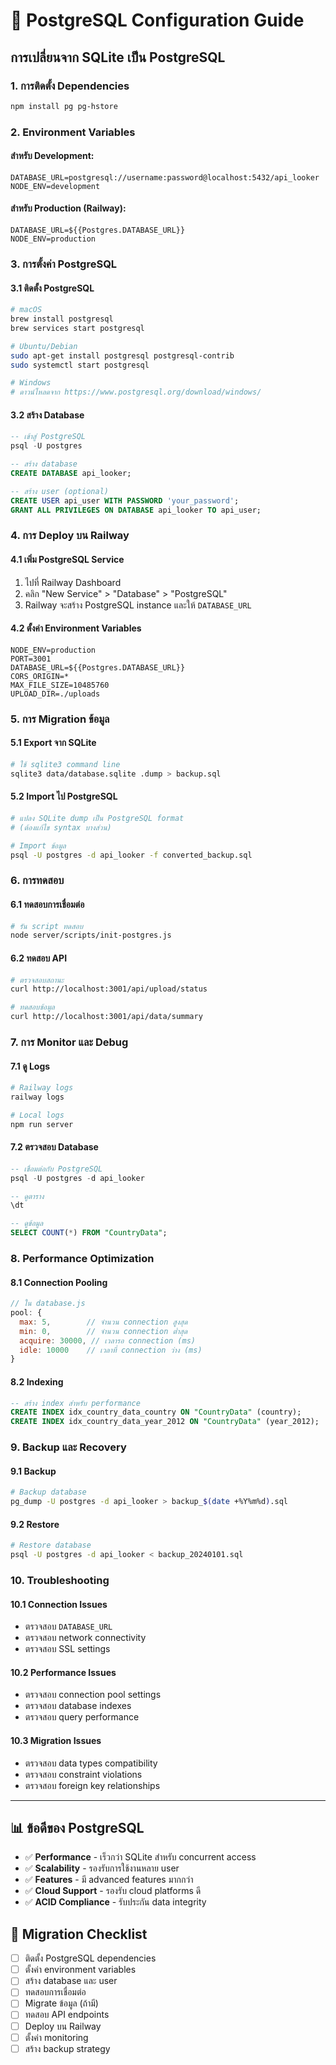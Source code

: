 # 🐘 PostgreSQL Configuration Guide

## การเปลี่ยนจาก SQLite เป็น PostgreSQL

### 1. การติดตั้ง Dependencies

```bash
npm install pg pg-hstore
```

### 2. Environment Variables

#### สำหรับ Development:
```env
DATABASE_URL=postgresql://username:password@localhost:5432/api_looker
NODE_ENV=development
```

#### สำหรับ Production (Railway):
```env
DATABASE_URL=${{Postgres.DATABASE_URL}}
NODE_ENV=production
```

### 3. การตั้งค่า PostgreSQL

#### 3.1 ติดตั้ง PostgreSQL
```bash
# macOS
brew install postgresql
brew services start postgresql

# Ubuntu/Debian
sudo apt-get install postgresql postgresql-contrib
sudo systemctl start postgresql

# Windows
# ดาวน์โหลดจาก https://www.postgresql.org/download/windows/
```

#### 3.2 สร้าง Database
```sql
-- เข้าสู่ PostgreSQL
psql -U postgres

-- สร้าง database
CREATE DATABASE api_looker;

-- สร้าง user (optional)
CREATE USER api_user WITH PASSWORD 'your_password';
GRANT ALL PRIVILEGES ON DATABASE api_looker TO api_user;
```

### 4. การ Deploy บน Railway

#### 4.1 เพิ่ม PostgreSQL Service
1. ไปที่ Railway Dashboard
2. คลิก "New Service" > "Database" > "PostgreSQL"
3. Railway จะสร้าง PostgreSQL instance และให้ `DATABASE_URL`

#### 4.2 ตั้งค่า Environment Variables
```
NODE_ENV=production
PORT=3001
DATABASE_URL=${{Postgres.DATABASE_URL}}
CORS_ORIGIN=*
MAX_FILE_SIZE=10485760
UPLOAD_DIR=./uploads
```

### 5. การ Migration ข้อมูล

#### 5.1 Export จาก SQLite
```bash
# ใช้ sqlite3 command line
sqlite3 data/database.sqlite .dump > backup.sql
```

#### 5.2 Import ไป PostgreSQL
```bash
# แปลง SQLite dump เป็น PostgreSQL format
# (ต้องแก้ไข syntax บางส่วน)

# Import ข้อมูล
psql -U postgres -d api_looker -f converted_backup.sql
```

### 6. การทดสอบ

#### 6.1 ทดสอบการเชื่อมต่อ
```bash
# รัน script ทดสอบ
node server/scripts/init-postgres.js
```

#### 6.2 ทดสอบ API
```bash
# ตรวจสอบสถานะ
curl http://localhost:3001/api/upload/status

# ทดสอบข้อมูล
curl http://localhost:3001/api/data/summary
```

### 7. การ Monitor และ Debug

#### 7.1 ดู Logs
```bash
# Railway logs
railway logs

# Local logs
npm run server
```

#### 7.2 ตรวจสอบ Database
```sql
-- เชื่อมต่อกับ PostgreSQL
psql -U postgres -d api_looker

-- ดูตาราง
\dt

-- ดูข้อมูล
SELECT COUNT(*) FROM "CountryData";
```

### 8. Performance Optimization

#### 8.1 Connection Pooling
```javascript
// ใน database.js
pool: {
  max: 5,        // จำนวน connection สูงสุด
  min: 0,        // จำนวน connection ต่ำสุด
  acquire: 30000, // เวลารอ connection (ms)
  idle: 10000    // เวลาที่ connection ว่าง (ms)
}
```

#### 8.2 Indexing
```sql
-- สร้าง index สำหรับ performance
CREATE INDEX idx_country_data_country ON "CountryData" (country);
CREATE INDEX idx_country_data_year_2012 ON "CountryData" (year_2012);
```

### 9. Backup และ Recovery

#### 9.1 Backup
```bash
# Backup database
pg_dump -U postgres -d api_looker > backup_$(date +%Y%m%d).sql
```

#### 9.2 Restore
```bash
# Restore database
psql -U postgres -d api_looker < backup_20240101.sql
```

### 10. Troubleshooting

#### 10.1 Connection Issues
- ตรวจสอบ `DATABASE_URL`
- ตรวจสอบ network connectivity
- ตรวจสอบ SSL settings

#### 10.2 Performance Issues
- ตรวจสอบ connection pool settings
- ตรวจสอบ database indexes
- ตรวจสอบ query performance

#### 10.3 Migration Issues
- ตรวจสอบ data types compatibility
- ตรวจสอบ constraint violations
- ตรวจสอบ foreign key relationships

---

## 📊 ข้อดีของ PostgreSQL

- ✅ **Performance** - เร็วกว่า SQLite สำหรับ concurrent access
- ✅ **Scalability** - รองรับการใช้งานหลาย user
- ✅ **Features** - มี advanced features มากกว่า
- ✅ **Cloud Support** - รองรับ cloud platforms ดี
- ✅ **ACID Compliance** - รับประกัน data integrity

## 🔄 Migration Checklist

- [ ] ติดตั้ง PostgreSQL dependencies
- [ ] ตั้งค่า environment variables
- [ ] สร้าง database และ user
- [ ] ทดสอบการเชื่อมต่อ
- [ ] Migrate ข้อมูล (ถ้ามี)
- [ ] ทดสอบ API endpoints
- [ ] Deploy บน Railway
- [ ] ตั้งค่า monitoring
- [ ] สร้าง backup strategy
